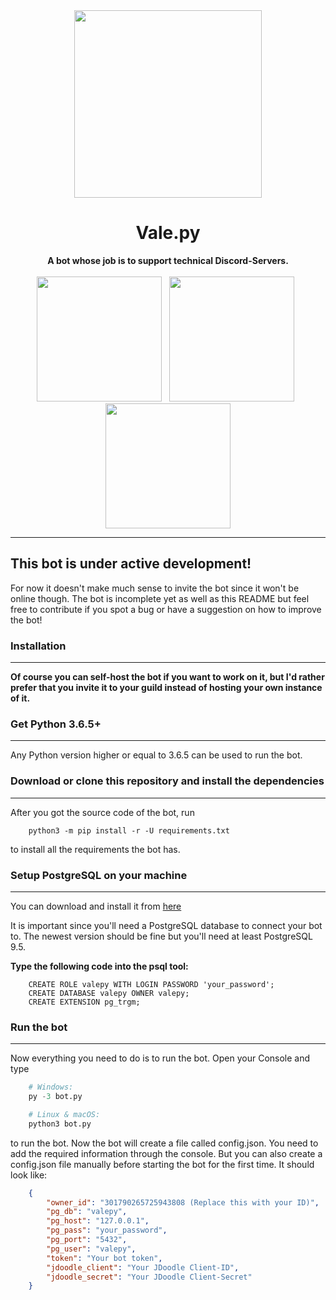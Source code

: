 <div align="center">
  <img src="https://user-images.githubusercontent.com/38182450/43689008-bce3ad5e-98f3-11e8-929c-4801a540cefb.png" width="300"/>
  <h1>Vale.py</h1>
  <strong>A bot whose job is to support technical Discord-Servers.</strong>
  <br><br>
  <a href="https://github.com/itsVale/Vale.py/wiki"><img src="https://user-images.githubusercontent.com/38182450/43689699-b822f4fe-98fe-11e8-89c9-5fa5da75d088.png" width="200" /></a> &nbsp;
  <a href="#"><img src="https://user-images.githubusercontent.com/38182450/43689793-c45cbea2-98ff-11e8-828a-53d29f425d9c.png" width="200" /></a> &nbsp;
  <a href="https://discordapp.com/oauth2/authorize?client_id=458286335304794127&scope=bot&permissions=2146958847"><img src="https://user-images.githubusercontent.com/38182450/43689573-e7e657aa-98fc-11e8-84a4-38d99df2dade.png" width="200" /></a>
</div>

---

## This bot is under active development!

For now it doesn't make much sense to invite the bot since it won't be
online though. The bot is incomplete yet as well as this README but
feel free to contribute if
you spot a bug or have a suggestion on how to improve the bot!

### Installation
___
**Of course you can self-host the bot if you want to work on it, but I'd
rather prefer that you invite it to your guild instead of hosting your
own instance of it.**

### Get Python 3.6.5+
___
Any Python version higher or equal to 3.6.5 can be used to run the bot.

### Download or clone this repository and install the dependencies
___
After you got the source code of the bot, run

```$sql
    python3 -m pip install -r -U requirements.txt
```

to install all the requirements the bot has.

### Setup PostgreSQL on your machine
___
You can download and install it from [here](https://www.postgresql.org/)

It is important since you'll need a PostgreSQL database to connect your bot to.
The newest version should be fine but you'll need at least PostgreSQL 9.5.

__Type the following code into the psql tool:__
```$sql
    CREATE ROLE valepy WITH LOGIN PASSWORD 'your_password';
    CREATE DATABASE valepy OWNER valepy;
    CREATE EXTENSION pg_trgm;
```

### Run the bot
___
Now everything you need to do is to run the bot. Open your Console
and type

```python
    # Windows:
    py -3 bot.py

    # Linux & macOS:
    python3 bot.py
```

to run the bot. Now the bot will create a file called config.json.
You need to add the required information through the console.
But you can also create a config.json file manually before starting
the bot for the first time. It should look like:

```json
    {
        "owner_id": "301790265725943808 (Replace this with your ID)",
        "pg_db": "valepy",
        "pg_host": "127.0.0.1",
        "pg_pass": "your_password",
        "pg_port": "5432",
        "pg_user": "valepy",
        "token": "Your bot token",
        "jdoodle_client": "Your JDoodle Client-ID",
        "jdoodle_secret": "Your JDoodle Client-Secret"
    }
```